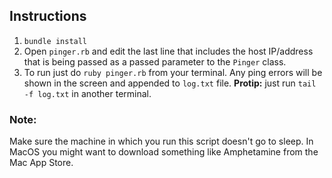 ## Instructions

1. `bundle install`
2. Open `pinger.rb` and edit the last line that includes the host IP/address that is being passed as a passed parameter to the `Pinger` class.
3. To run just do `ruby pinger.rb` from your terminal. Any ping errors will be shown in the screen and appended to `log.txt` file. **Protip:** just run `tail -f log.txt` in another terminal.

### Note:
Make sure the machine in which you run this script doesn't go to sleep. In MacOS you might want to download something like Amphetamine from the Mac App Store.
